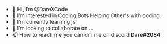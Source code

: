 - 👋 Hi, I’m @DareXCode
- 👀 I’m interested in Coding Bots Helping Other's with coding.
- 🌱 I’m currently learning js
- 💞️ I’m looking to collaborate on ...
- 📫 How to reach me you can dm me on discord **Dare#2084** 

<!---
DareXCode/DareXCode is a ✨ special ✨ repository because its `README.md` (this file) appears on your GitHub profile.
You can click the Preview link to take a look at your changes.
--->

